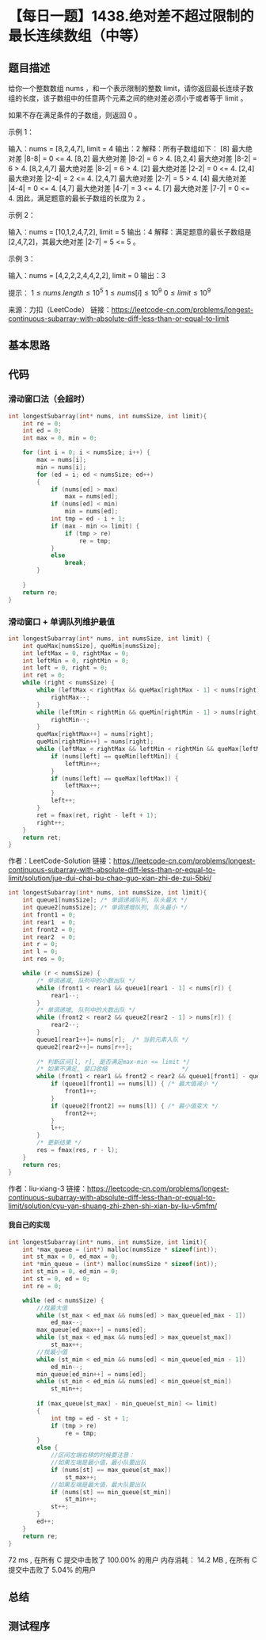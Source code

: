 # 【每日一题】1438.绝对差不超过限制的最长连续数组（中等）

## 题目描述

给你一个整数数组 nums ，和一个表示限制的整数 limit，请你返回最长连续子数组的长度，该子数组中的任意两个元素之间的绝对差必须小于或者等于 limit 。

如果不存在满足条件的子数组，则返回 0 。 

示例 1：

输入：nums = [8,2,4,7], limit = 4
输出：2 
解释：所有子数组如下：
[8] 最大绝对差 |8-8| = 0 <= 4.
[8,2] 最大绝对差 |8-2| = 6 > 4. 
[8,2,4] 最大绝对差 |8-2| = 6 > 4.
[8,2,4,7] 最大绝对差 |8-2| = 6 > 4.
[2] 最大绝对差 |2-2| = 0 <= 4.
[2,4] 最大绝对差 |2-4| = 2 <= 4.
[2,4,7] 最大绝对差 |2-7| = 5 > 4.
[4] 最大绝对差 |4-4| = 0 <= 4.
[4,7] 最大绝对差 |4-7| = 3 <= 4.
[7] 最大绝对差 |7-7| = 0 <= 4. 
因此，满足题意的最长子数组的长度为 2 。

示例 2：

输入：nums = [10,1,2,4,7,2], limit = 5
输出：4 
解释：满足题意的最长子数组是 [2,4,7,2]，其最大绝对差 |2-7| = 5 <= 5 。

示例 3：

输入：nums = [4,2,2,2,4,4,2,2], limit = 0
输出：3
 

提示：
$1 \leqslant nums.length \leqslant 10^5$
$1 \leqslant nums[i] \leqslant 10^9$
$0 \leqslant limit \leqslant 10^9$

来源：力扣（LeetCode）
链接：https://leetcode-cn.com/problems/longest-continuous-subarray-with-absolute-diff-less-than-or-equal-to-limit

## 基本思路

## 代码

### 滑动窗口法（会超时）

```c++
int longestSubarray(int* nums, int numsSize, int limit){
    int re = 0;
    int ed = 0;
    int max = 0, min = 0;

    for (int i = 0; i < numsSize; i++) {
        max = nums[i];
        min = nums[i];
        for (ed = i; ed < numsSize; ed++)
        {
            if (nums[ed] > max)
                max = nums[ed];
            if (nums[ed] < min)
                min = nums[ed];
            int tmp = ed - i + 1;
            if (max - min <= limit) {
                if (tmp > re)
                    re = tmp;
            }
            else 
                break;
        }
        
    }
    return re;
}
```

### 滑动窗口 + 单调队列维护最值

```c++
int longestSubarray(int* nums, int numsSize, int limit) {
    int queMax[numsSize], queMin[numsSize];
    int leftMax = 0, rightMax = 0;
    int leftMin = 0, rightMin = 0;
    int left = 0, right = 0;
    int ret = 0;
    while (right < numsSize) {
        while (leftMax < rightMax && queMax[rightMax - 1] < nums[right]) {
            rightMax--;
        }
        while (leftMin < rightMin && queMin[rightMin - 1] > nums[right]) {
            rightMin--;
        }
        queMax[rightMax++] = nums[right];
        queMin[rightMin++] = nums[right];
        while (leftMax < rightMax && leftMin < rightMin && queMax[leftMax] - queMin[leftMin] > limit) {
            if (nums[left] == queMin[leftMin]) {
                leftMin++;
            }
            if (nums[left] == queMax[leftMax]) {
                leftMax++;
            }
            left++;
        }
        ret = fmax(ret, right - left + 1);
        right++;
    }
    return ret;
}
```


作者：LeetCode-Solution
链接：https://leetcode-cn.com/problems/longest-continuous-subarray-with-absolute-diff-less-than-or-equal-to-limit/solution/jue-dui-chai-bu-chao-guo-xian-zhi-de-zui-5bki/

```c++
int longestSubarray(int* nums, int numsSize, int limit){
    int queue1[numsSize]; /* 单调递减队列, 队头最大 */
    int queue2[numsSize]; /* 单调递增队列, 队头最小 */
    int front1 = 0;
    int rear1  = 0;
    int front2 = 0;
    int rear2  = 0;
    int r = 0;
    int l = 0;
    int res = 0;

    while (r < numsSize) {
        /* 单调递减, 队列中的小数出队 */
        while (front1 < rear1 && queue1[rear1 - 1] < nums[r]) {
            rear1--;
        }
        /* 单调递增, 队列中的大数出队 */
        while (front2 < rear2 && queue2[rear2 - 1] > nums[r]) {
            rear2--;
        }
        queue1[rear1++]= nums[r];  /* 当前元素入队 */
        queue2[rear2++]= nums[r++];
        
        /* 判断区间[l, r], 是否满足max-min <= limit */
        /* 如果不满足, 窗口收缩                     */
        while (front1 < rear1 && front2 < rear2 && queue1[front1] - queue2[front2] > limit) {
            if (queue1[front1] == nums[l]) { /* 最大值减小 */
                front1++;
            }
            if (queue2[front2] == nums[l]) { /* 最小值变大 */
                front2++;
            }
            l++;
        }
        /* 更新结果 */
        res = fmax(res, r - l);
    }
    return res;
}
```

作者：liu-xiang-3
链接：https://leetcode-cn.com/problems/longest-continuous-subarray-with-absolute-diff-less-than-or-equal-to-limit/solution/cyu-yan-shuang-zhi-zhen-shi-xian-by-liu-v5mfm/

#### 我自己的实现

```c++
int longestSubarray(int* nums, int numsSize, int limit){
    int *max_queue = (int*) malloc(numsSize * sizeof(int));
    int st_max = 0, ed_max = 0;
    int *min_queue = (int*) malloc(numsSize * sizeof(int));
    int st_min = 0, ed_min = 0;
    int st = 0, ed = 0;
    int re = 0;

    while (ed < numsSize) {
        //找最大值
        while (st_max < ed_max && nums[ed] > max_queue[ed_max - 1])
            ed_max--;
        max_queue[ed_max++] = nums[ed];
        while (st_max < ed_max && nums[ed] > max_queue[st_max])
            st_max++;
        //找最小值
        while (st_min < ed_min && nums[ed] < min_queue[ed_min - 1])
            ed_min--;
        min_queue[ed_min++] = nums[ed];
        while (st_min < ed_min && nums[ed] < min_queue[st_min])
            st_min++;
        
        if (max_queue[st_max] - min_queue[st_min] <= limit)
        {
            int tmp = ed - st + 1;
            if (tmp > re)
                re = tmp;
        }
        else {
            //区间左端右移的时候要注意：
            //如果左端是最小值，最小队要出队
            if (nums[st] == max_queue[st_max])
                st_max++;
            //如果左端是最大值，最大队要出队
            if (nums[st] == min_queue[st_min])
                st_min++;
            st++;
        }
        ed++;
    }
    return re;
}
```

72 ms
, 在所有 C 提交中击败了
100.00%
的用户
内存消耗：
14.2 MB
, 在所有 C 提交中击败了
5.04%
的用户

## 总结

## 测试程序

